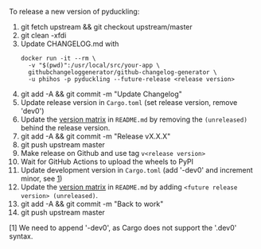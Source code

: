 To release a new version of pyduckling:
1. git fetch upstream && git checkout upstream/master
2. git clean -xfdi
3. Update CHANGELOG.md with
   ```shell
   docker run -it --rm \
     -v "$(pwd)":/usr/local/src/your-app \
     githubchangeloggenerator/github-changelog-generator \
     -u phihos -p pyduckling --future-release <release version>
   ```
4. git add -A && git commit -m "Update Changelog"
5. Update release version in ``Cargo.toml`` (set release version, remove 'dev0')
6. Update the [version matrix](./README.md#version-matrix) in `README.md` by removing the `(unreleased)` behind the release version.
7. git add -A && git commit -m "Release vX.X.X"
8. git push upstream master
9. Make release on Github and use tag `v<release version>`
10. Wait for GitHub Actions to upload the wheels to PyPI
11. Update development version in ``Cargo.toml`` (add '-dev0' and increment minor, see [1](#explanation))
12. Update the [version matrix](./README.md#version-matrix) in `README.md` by adding `<future release version> (unreleased)`.
13. git add -A && git commit -m "Back to work"
14. git push upstream master


[<a name="explanation">1</a>] We need to append '-dev0', as Cargo does not support the '.dev0'
syntax.
